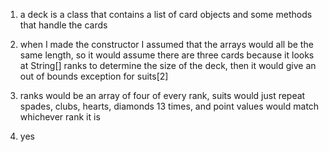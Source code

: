 1. a deck is a class that contains a list of card objects and some methods that handle the cards

2. when I made the constructor I assumed that the arrays would all be the same length, so it would assume there are three cards because it looks at String[] ranks to determine the size of the deck, then it would give an out of bounds exception for suits[2]

3. ranks would be an array of four of every rank, suits would just repeat spades, clubs, hearts, diamonds 13 times, and point values would match whichever rank it is

4. yes